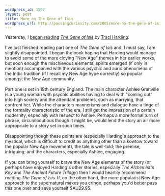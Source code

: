 ```yaml
--- 
wordpress_id: 1597
layout: post
title: More on The Gene of Isis
wordpress_url: http://passingcuriosity.com/2005/more-on-the-gene-of-isis/
---
```

Yesterday, I <a href="http://troacss.blogspot.com/2005/06/fantasy-books.html">began reading</a> <a href="http://www.voyageronline.com.au/books/title.cfm?ISBN=0732273927&Author=18" style="font-style: italic">The Gene of Isis</a> by <a href="http://www.voyageronline.com.au/traciharding/">Traci Harding</a>.<br /><br />I've just finished reading part one of <span style="font-style: italic;">The Gene of Isis</span> and, I must say, I am slightly disappointed. I began the book hoping that Harding would manage to avoid some of the more cloying "New Age" themes in her earlier works, but soon enough the mischievous elemental spirits emerged (if only in mention) accompanied with the various psychic and auric phenomena of the Indic tradition (if I recall my New Age hype correctly) so popular amongst the New Age community.<br /><br />Part one is set in 19th century England. The main character Ashlee Granville is a young woman with psychic abilities having to deal with "coming out" into high society and the attendant problems, such as marrying, that confront her. While the characters mannerisms and dialogue have a tinge of the formality characteristic of the era, I still get the impression of a certain modernity, especially with respect to Ashlee. Perhaps a more formal turn of phrase, circumlocutious though it might be, would lend the story an air more appropriate to a story set in such times.<br /><br />Disappointing though these points are (especially Harding's approach to the mystical, which is difficult to credit as anything other than a kowtow toward the popular New Age movement), the tale is well-told; the premise, intriguing; and the characters, especially Ashlee, engaging.<br /><br />If you can bring yourself to brave the New Age elements of the story (or perhaps have enjoyed Harding's other stories, especially <span style="font-style:italic;">The Alchemist's Key</span> and <span style="font-style:italic;">The Ancient Future Trilogy</span>) then I would heartily recommend reading <span style="font-style:italic;">The Gene of Isis</span>. If, on the other hand, the more popularist New Age approach to the supernatural makes you cringe, perhaps you'd better pass this one over and save yourself $AU29.95.
